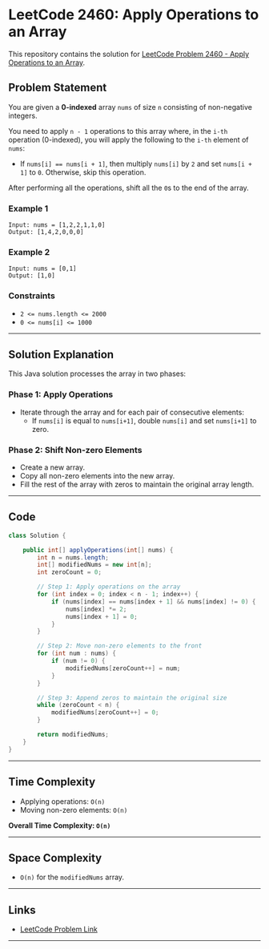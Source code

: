 
# LeetCode 2460: Apply Operations to an Array

This repository contains the solution for [LeetCode Problem 2460 - Apply Operations to an Array](https://leetcode.com/problems/apply-operations-to-an-array/).

## Problem Statement

You are given a **0-indexed** array `nums` of size `n` consisting of non-negative integers.

You need to apply `n - 1` operations to this array where, in the `i-th` operation (0-indexed), you will apply the following to the `i-th` element of `nums`:

- If `nums[i] == nums[i + 1]`, then multiply `nums[i]` by `2` and set `nums[i + 1]` to `0`. Otherwise, skip this operation.

After performing all the operations, shift all the `0`s to the end of the array.

### Example 1

```
Input: nums = [1,2,2,1,1,0]
Output: [1,4,2,0,0,0]
```

### Example 2

```
Input: nums = [0,1]
Output: [1,0]
```

### Constraints

- `2 <= nums.length <= 2000`
- `0 <= nums[i] <= 1000`

---

## Solution Explanation

This Java solution processes the array in two phases:

### Phase 1: Apply Operations

- Iterate through the array and for each pair of consecutive elements:
    - If `nums[i]` is equal to `nums[i+1]`, double `nums[i]` and set `nums[i+1]` to zero.

### Phase 2: Shift Non-zero Elements

- Create a new array.
- Copy all non-zero elements into the new array.
- Fill the rest of the array with zeros to maintain the original array length.

---

## Code

```java
class Solution {

    public int[] applyOperations(int[] nums) {
        int n = nums.length;
        int[] modifiedNums = new int[n];
        int zeroCount = 0;

        // Step 1: Apply operations on the array
        for (int index = 0; index < n - 1; index++) {
            if (nums[index] == nums[index + 1] && nums[index] != 0) {
                nums[index] *= 2;
                nums[index + 1] = 0;
            }
        }

        // Step 2: Move non-zero elements to the front
        for (int num : nums) {
            if (num != 0) {
                modifiedNums[zeroCount++] = num;
            }
        }

        // Step 3: Append zeros to maintain the original size
        while (zeroCount < n) {
            modifiedNums[zeroCount++] = 0;
        }

        return modifiedNums;
    }
}
```

---

## Time Complexity

- Applying operations: `O(n)`
- Moving non-zero elements: `O(n)`

**Overall Time Complexity: `O(n)`**

---

## Space Complexity

- `O(n)` for the `modifiedNums` array.

---

## Links

- [LeetCode Problem Link](https://leetcode.com/problems/apply-operations-to-an-array/)

---

